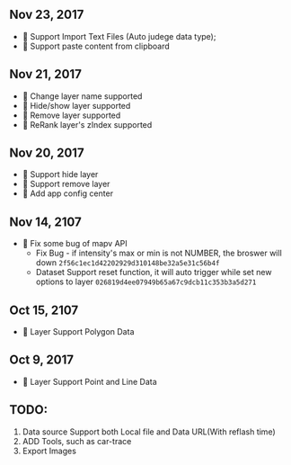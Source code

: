 ## Nov 23, 2017

* :tada: Support Import Text Files (Auto judege data type);
* :tada: Support paste content from clipboard

## Nov 21, 2017

* :tada: Change layer name supported
* :tada: Hide/show layer supported
* :tada: Remove layer supported
* :tada: ReRank layer's zIndex supported

## Nov 20, 2017

* :tada: Support hide layer
* :tada: Support remove layer
* :tada: Add app config center

## Nov 14, 2107

* :tada: Fix some bug of mapv API
    *  Fix Bug - if intensity's max or min is not NUMBER, the broswer will down `2f56c1ec1d42202929d310148be32a5e31c56b4f`
    *  Dataset Support reset function, it will auto trigger while set new options to layer `026819d4ee07949b65a67c9dcb11c353b3a5d271`


## Oct 15, 2107

* :tada: Layer Support Polygon Data

## Oct 9, 2017

* :tada: Layer Support Point and Line Data


## TODO:

1. Data source Support both Local file and Data URL(With reflash time)
2. ADD Tools, such as car-trace 
3. Export Images